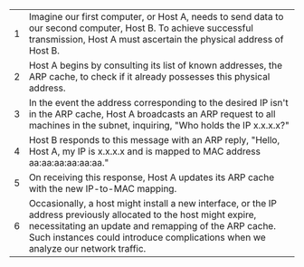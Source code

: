

|   |                                                                                                                                                                                                                                                                |
|---|----------------------------------------------------------------------------------------------------------------------------------------------------------------------------------------------------------------------------------------------------------------|
| 1 | Imagine our first computer, or Host A, needs to send data to our second computer, Host B. To achieve successful transmission, Host A must ascertain the physical address of Host B.                                                                            |
| 2 | Host A begins by consulting its list of known addresses, the ARP cache, to check if it already possesses this physical address.                                                                                                                                |
| 3 | In the event the address corresponding to the desired IP isn't in the ARP cache, Host A broadcasts an ARP request to all machines in the subnet, inquiring, "Who holds the IP x.x.x.x?"                                                                        |
| 4 | Host B responds to this message with an ARP reply, "Hello, Host A, my IP is x.x.x.x and is mapped to MAC address aa:aa:aa:aa:aa:aa."                                                                                                                           |
| 5 | On receiving this response, Host A updates its ARP cache with the new IP-to-MAC mapping.                                                                                                                                                                       |
| 6 | Occasionally, a host might install a new interface, or the IP address previously allocated to the host might expire, necessitating an update and remapping of the ARP cache. Such instances could introduce complications when we analyze our network traffic. |
